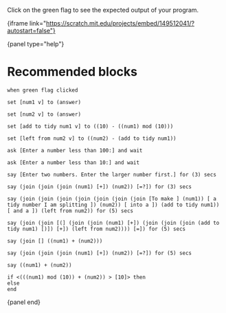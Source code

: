 Click on the green flag to see the expected output of your program.

{iframe link="https://scratch.mit.edu/projects/embed/149512041/?autostart=false"}

{panel type="help"}

# Recommended blocks

<pre><code class="scratch:split:random">when green flag clicked
</code></pre>

<pre><code class="scratch:split:random">set [num1 v] to (answer)

set [num2 v] to (answer)

set [add to tidy num1 v] to ((10) - ((num1) mod (10)))

set [left from num2 v] to ((num2) - (add to tidy num1))
</code></pre>

<pre><code class="scratch:split:random">ask [Enter a number less than 100:] and wait

ask [Enter a number less than 10:] and wait
</code></pre>

<pre><code class="scratch:split:random">say [Enter two numbers. Enter the larger number first.] for (3) secs

say (join (join (join (num1) [+]) (num2)) [=?]) for (3) secs

say (join (join (join (join (join (join (join [To make ] (num1)) [ a tidy number I am splitting ]) (num2)) [ into a ]) (add to tidy num1)) [ and a ]) (left from num2)) for (5) secs

say (join (join [(] (join (join (num1) [+]) (join (join (join (add to tidy num1) [)]) [+]) (left from num2)))) [=]) for (5) secs

say (join [] ((num1) + (num2)))

say (join (join (join (num1) [+]) (num2)) [=?]) for (5) secs

say ((num1) + (num2))
</code></pre>

<pre><code class="scratch:split:random">if &lt;(((num1) mod (10)) + (num2)) &gt; [10]&gt; then 
else
end
</code></pre>

{panel end}